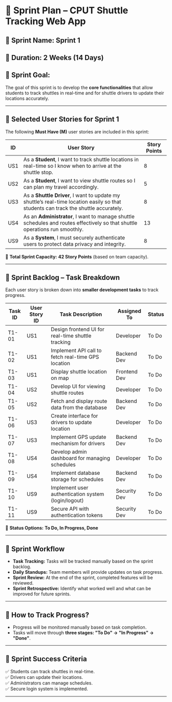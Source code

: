 # 🚀 Sprint Plan – CPUT Shuttle Tracking Web App  

## **📌 Sprint Name:** Sprint 1  
## **📅 Duration:** 2 Weeks (14 Days)  
## **🎯 Sprint Goal:**  
The goal of this sprint is to develop the **core functionalities** that allow students to track shuttles in real-time and for shuttle drivers to update their locations accurately.

---

## **🔹 Selected User Stories for Sprint 1**  
The following **Must Have (M)** user stories are included in this sprint:  

| ID  | User Story | Story Points |
|-----|-------------------------------------------|--------------|
| US1  | As a **Student**, I want to track shuttle locations in real-time so I know when to arrive at the shuttle stop. | 8 |
| US2  | As a **Student**, I want to view shuttle routes so I can plan my travel accordingly. | 5 |
| US3  | As a **Shuttle Driver**, I want to update my shuttle’s real-time location easily so that students can track the shuttle accurately. | 8 |
| US4  | As an **Administrator**, I want to manage shuttle schedules and routes effectively so that shuttle operations run smoothly. | 13 |
| US9  | As a **System**, I must securely authenticate users to protect data privacy and integrity. | 8 |

📌 **Total Sprint Capacity:** **42 Story Points** (based on team capacity).

---

## **📌 Sprint Backlog – Task Breakdown**  
Each user story is broken down into **smaller development tasks** to track progress.

| **Task ID** | **User Story ID** | **Task Description** | **Assigned To** | **Status** |
|------------|------------------|----------------------|----------------|-----------|
| T1-01 | US1 | Design frontend UI for real-time shuttle tracking | Developer | To Do |
| T1-02 | US1 | Implement API call to fetch real-time GPS location | Backend Dev | To Do |
| T1-03 | US1 | Display shuttle location on map | Frontend Dev | To Do |
| T1-04 | US2 | Develop UI for viewing shuttle routes | Developer | To Do |
| T1-05 | US2 | Fetch and display route data from the database | Backend Dev | To Do |
| T1-06 | US3 | Create interface for drivers to update location | Developer | To Do |
| T1-07 | US3 | Implement GPS update mechanism for drivers | Backend Dev | To Do |
| T1-08 | US4 | Develop admin dashboard for managing schedules | Developer | To Do |
| T1-09 | US4 | Implement database storage for schedules | Backend Dev | To Do |
| T1-10 | US9 | Implement user authentication system (login/logout) | Security Dev | To Do |
| T1-11 | US9 | Secure API with authentication tokens | Security Dev | To Do |

📌 **Status Options:** **To Do, In Progress, Done**

---

## **📌 Sprint Workflow**
- **Task Tracking:** Tasks will be tracked manually based on the sprint backlog.  
- **Daily Standups:** Team members will provide updates on task progress.  
- **Sprint Review:** At the end of the sprint, completed features will be reviewed.  
- **Sprint Retrospective:** Identify what worked well and what can be improved for future sprints.  

---

## **📌 How to Track Progress?**
- Progress will be monitored manually based on task completion.  
- Tasks will move through **three stages: "To Do" → "In Progress" → "Done"**.  

---

## **🎯 Sprint Success Criteria**
✅ Students can track shuttles in real-time.  
✅ Drivers can update their locations.  
✅ Administrators can manage schedules.  
✅ Secure login system is implemented.  

---
